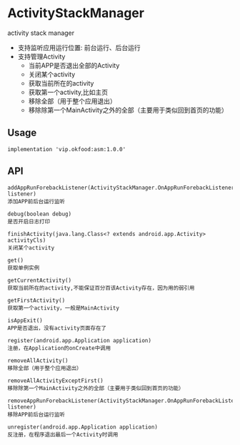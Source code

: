 # ActivityStackManager
activity stack manager

- 支持监听应用运行位置: 前台运行、后台运行
- 支持管理Activity
	- 当前APP是否退出全部的Activity
	- 关闭某个activity
	- 获取当前所在的activity
	- 获取第一个activity,比如主页
	- 移除全部（用于整个应用退出）
	- 移除除第一个MainActivity之外的全部（主要用于类似回到首页的功能）



## Usage

    implementation 'vip.okfood:asm:1.0.0'


## API

	addAppRunForebackListener(ActivityStackManager.OnAppRunForebackListener listener)
	添加APP前后台运行监听
	
	debug(boolean debug)
	是否开启日志打印

	finishActivity(java.lang.Class<? extends android.app.Activity> activityCls)
	关闭某个activity

	get()
	获取单例实例

	getCurrentActivity()
	获取当前所在的activity,不能保证百分百该Activity存在，因为用的弱引用

	getFirstActivity()
	获取第一个activity，一般是MainActivity

	isAppExit()
	APP是否退出，没有activity页面存在了

	register(android.app.Application application)
	注册，在Application的onCreate中调用

	removeAllActivity()
	移除全部（用于整个应用退出）

	removeAllActivityExceptFirst()
	移除除第一个MainActivity之外的全部（主要用于类似回到首页的功能）

	removeAppRunForebackListener(ActivityStackManager.OnAppRunForebackListener listener)
	移除APP前后台运行监听

	unregister(android.app.Application application)
	反注册，在程序退出最后一个Activity时调用
